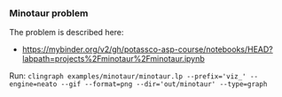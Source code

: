 ### Minotaur problem

The problem is described here:
* https://mybinder.org/v2/gh/potassco-asp-course/notebooks/HEAD?labpath=projects%2Fminotaur%2Fminotaur.ipynb

Run:
`clingraph examples/minotaur/minotaur.lp --prefix='viz_' --engine=neato --gif --format=png --dir='out/minotaur' --type=graph`

